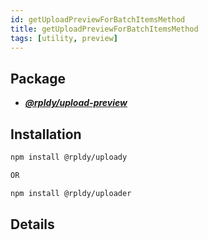 ```yaml
---
id: getUploadPreviewForBatchItemsMethod
title: getUploadPreviewForBatchItemsMethod
tags: [utility, preview]
---
```


## Package

- **_[@rpldy/upload-preview](../../packages/rpldy-upload-preview)_**

## Installation

```bash npm2yarn
npm install @rpldy/uploady

OR 

npm install @rpldy/uploader
```

## Details
